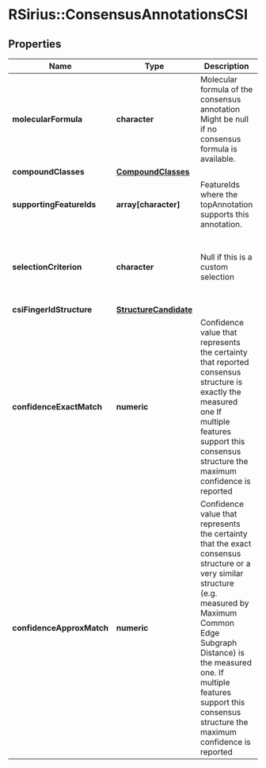 # RSirius::ConsensusAnnotationsCSI


## Properties
Name | Type | Description | Notes
------------ | ------------- | ------------- | -------------
**molecularFormula** | **character** | Molecular formula of the consensus annotation  Might be null if no consensus formula is available. | [optional] 
**compoundClasses** | [**CompoundClasses**](CompoundClasses.md) |  | [optional] 
**supportingFeatureIds** | **array[character]** | FeatureIds where the topAnnotation supports this annotation. | [optional] 
**selectionCriterion** | **character** | Null if this is a custom selection | [optional] [Enum: [MAJORITY_STRUCTURE, CONFIDENCE_STRUCTURE, SINGLETON_STRUCTURE, MAJORITY_FORMULA, TOP_FORMULA, SINGLETON_FORMULA]] 
**csiFingerIdStructure** | [**StructureCandidate**](StructureCandidate.md) |  | [optional] 
**confidenceExactMatch** | **numeric** | Confidence value that represents the certainty that reported consensus structure is exactly the measured one  If multiple features support this consensus structure the maximum confidence is reported | [optional] 
**confidenceApproxMatch** | **numeric** | Confidence value that represents the certainty that the exact consensus structure or a very similar  structure (e.g. measured by Maximum Common Edge Subgraph Distance) is the measured one.  If multiple features support this consensus structure the maximum confidence is reported | [optional] 


